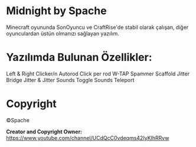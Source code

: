 # Midnight by Spache

Minecraft oyununda SonOyuncu ve CraftRise'de stabil olarak çalışan, diğer oyunculardan üstün olmanızı sağlayan yazılım.

# Yazılımda Bulunan Özellikler:
Left & Right Clicker/n
Autorod
Click per rod
W-TAP
Spammer
Scaffold
Jitter Bridge
Jitter & Jitter Sounds
Toggle Sounds
Teleport
# Copyright
©️Spache

**Creator and Copyright Owner:** https://www.youtube.com/channel/UCdQcC0vdeqms42IyKIhRRvw

